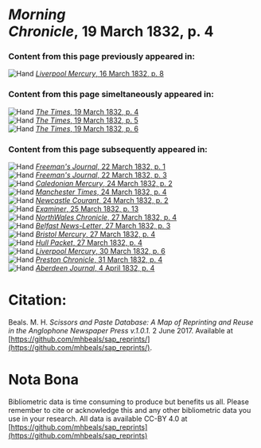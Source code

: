 # *Morning Chronicle*, 19 March 1832, p. 4  
  
### Content from this page previously appeared in:  
![Hand](http://scissorsandpaste.net/wp-content/uploads/2017/06/smallhandpointer.png) [*Liverpool Mercury*, 16 March 1832, p. 8](https://mhbeals.github.io/sap_html/Liverpool-Mercury/Liverpool-Mercury-16-March-1832-p-8)  
  
### Content from this page simeltaneously appeared in:  
![Hand](http://scissorsandpaste.net/wp-content/uploads/2017/06/smallhandpointer.png) [*The Times*, 19 March 1832, p. 4](https://mhbeals.github.io/sap_html/The-Times/The-Times-19-March-1832-p-4)  
![Hand](http://scissorsandpaste.net/wp-content/uploads/2017/06/smallhandpointer.png) [*The Times*, 19 March 1832, p. 5](https://mhbeals.github.io/sap_html/The-Times/The-Times-19-March-1832-p-5)  
![Hand](http://scissorsandpaste.net/wp-content/uploads/2017/06/smallhandpointer.png) [*The Times*, 19 March 1832, p. 6](https://mhbeals.github.io/sap_html/The-Times/The-Times-19-March-1832-p-6)  
  
### Content from this page subsequently appeared in:  
![Hand](http://scissorsandpaste.net/wp-content/uploads/2017/06/smallhandpointer.png) [*Freeman's Journal*, 22 March 1832, p. 1](https://mhbeals.github.io/sap_html/Freeman's-Journal/Freeman's-Journal-22-March-1832-p-1)  
![Hand](http://scissorsandpaste.net/wp-content/uploads/2017/06/smallhandpointer.png) [*Freeman's Journal*, 22 March 1832, p. 3](https://mhbeals.github.io/sap_html/Freeman's-Journal/Freeman's-Journal-22-March-1832-p-3)  
![Hand](http://scissorsandpaste.net/wp-content/uploads/2017/06/smallhandpointer.png) [*Caledonian Mercury*, 24 March 1832, p. 2](https://mhbeals.github.io/sap_html/Caledonian-Mercury/Caledonian-Mercury-24-March-1832-p-2)  
![Hand](http://scissorsandpaste.net/wp-content/uploads/2017/06/smallhandpointer.png) [*Manchester Times*, 24 March 1832, p. 4](https://mhbeals.github.io/sap_html/Manchester-Times/Manchester-Times-24-March-1832-p-4)  
![Hand](http://scissorsandpaste.net/wp-content/uploads/2017/06/smallhandpointer.png) [*Newcastle Courant*, 24 March 1832, p. 2](https://mhbeals.github.io/sap_html/Newcastle-Courant/Newcastle-Courant-24-March-1832-p-2)  
![Hand](http://scissorsandpaste.net/wp-content/uploads/2017/06/smallhandpointer.png) [*Examiner*, 25 March 1832, p. 13](https://mhbeals.github.io/sap_html/Examiner/Examiner-25-March-1832-p-13)  
![Hand](http://scissorsandpaste.net/wp-content/uploads/2017/06/smallhandpointer.png) [*NorthWales Chronicle*, 27 March 1832, p. 4](https://mhbeals.github.io/sap_html/NorthWales-Chronicle/NorthWales-Chronicle-27-March-1832-p-4)  
![Hand](http://scissorsandpaste.net/wp-content/uploads/2017/06/smallhandpointer.png) [*Belfast News-Letter*, 27 March 1832, p. 3](https://mhbeals.github.io/sap_html/Belfast-News-Letter/Belfast-News-Letter-27-March-1832-p-3)  
![Hand](http://scissorsandpaste.net/wp-content/uploads/2017/06/smallhandpointer.png) [*Bristol Mercury*, 27 March 1832, p. 4](https://mhbeals.github.io/sap_html/Bristol-Mercury/Bristol-Mercury-27-March-1832-p-4)  
![Hand](http://scissorsandpaste.net/wp-content/uploads/2017/06/smallhandpointer.png) [*Hull Packet*, 27 March 1832, p. 4](https://mhbeals.github.io/sap_html/Hull-Packet/Hull-Packet-27-March-1832-p-4)  
![Hand](http://scissorsandpaste.net/wp-content/uploads/2017/06/smallhandpointer.png) [*Liverpool Mercury*, 30 March 1832, p. 6](https://mhbeals.github.io/sap_html/Liverpool-Mercury/Liverpool-Mercury-30-March-1832-p-6)  
![Hand](http://scissorsandpaste.net/wp-content/uploads/2017/06/smallhandpointer.png) [*Preston Chronicle*, 31 March 1832, p. 4](https://mhbeals.github.io/sap_html/Preston-Chronicle/Preston-Chronicle-31-March-1832-p-4)  
![Hand](http://scissorsandpaste.net/wp-content/uploads/2017/06/smallhandpointer.png) [*Aberdeen Journal*, 4 April 1832, p. 4](https://mhbeals.github.io/sap_html/Aberdeen-Journal/Aberdeen-Journal-4-April-1832-p-4)  


# Citation: 

Beals. M. H. *Scissors and Paste Database: A Map of Reprinting and Reuse in the Anglophone Newspaper Press v.1.0.1.* 2 June 2017. Available at [https://github.com/mhbeals/sap_reprints/](https://github.com/mhbeals/sap_reprints/). 

# Nota Bona

Bibliometric data is time consuming to produce but benefits us all. Please remember to cite or acknowledge this and any other bibliometric data you use in your research. All data is available CC-BY 4.0 at [https://github.com/mhbeals/sap_reprints](https://github.com/mhbeals/sap_reprints)